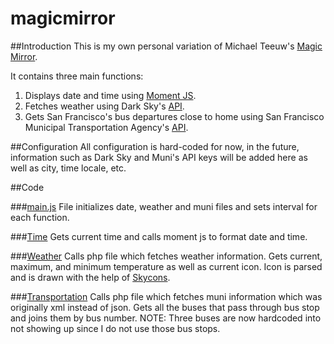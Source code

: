 magicmirror
========

##Introduction
This is my own personal variation of Michael Teeuw's [Magic Mirror](http://michaelteeuw.nl/tagged/magicmirror).

It contains three main functions:  

1. Displays date and time using [Moment JS](http://momentjs.com/).  
2. Fetches weather using Dark Sky's [API](https://darksky.net/dev/).   
3. Gets San Francisco's bus departures close to home using San Francisco Municipal Transportation Agency's [API](http://www.511.org/developer-resources_transit-api.asp).  


##Configuration
All configuration is hard-coded for now, in the future, information such as Dark Sky and Muni's API keys will be added here as well as city, time locale, etc.

##Code

###[main.js](js/main.js)
File initializes date, weather and muni files and sets interval for each function.

###[Time](js/date.js)
Gets current time and calls moment js to format date and time.

###[Weather](js/weather.js)
Calls php file which fetches weather information. Gets current, maximum, and minimum temperature as well as current icon. Icon is parsed and is drawn with the help of [Skycons](https://darkskyapp.github.io/skycons/).

###[Transportation](js/muni.js)
Calls php file which fetches muni information which was originally xml instead of json. Gets all the buses that pass through bus stop and joins them by bus number. NOTE: Three buses are now hardcoded into not showing up since I do not use those bus stops.

